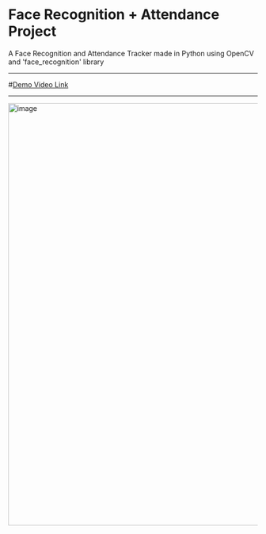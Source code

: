 # Face Recognition + Attendance Project
A Face Recognition and Attendance Tracker made in Python using OpenCV and 'face_recognition' library

---
#[Demo Video Link](https://drive.google.com/file/d/1_OWClRUCoRU1Nb0R78xJ6oFYJSiKm7Oj/view?usp=sharing)

---
<img width="1280" height="853" alt="image" src="https://github.com/user-attachments/assets/c28efa65-4f5a-44f1-9012-b337b40205cb" />
